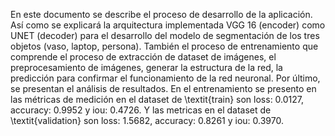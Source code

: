 En este documento se describe el proceso de desarrollo de la aplicación. Así como se explicará la arquitectura implementada VGG 16 (encoder) como UNET (decoder) para el desarrollo del modelo de segmentación de los tres objetos (vaso, laptop, persona). También el proceso de entrenamiento que comprende el proceso de extracción de dataset de imágenes, el preprocesamiento de imágenes, generar la estructura de la red, la predicción para confirmar el funcionamiento de la red neuronal. Por último, se presentan el análisis de resultados. En el entrenamiento se presento en las métricas de medición en el dataset de \textit{train} son loss: $0.0127$, accuracy: $0.9952$ y iou: $0.4726$. Y las metricas en el dataset de \textit{validation} son loss: $1.5682$, accuracy: $0.8261$ y iou: $0.3970$.
